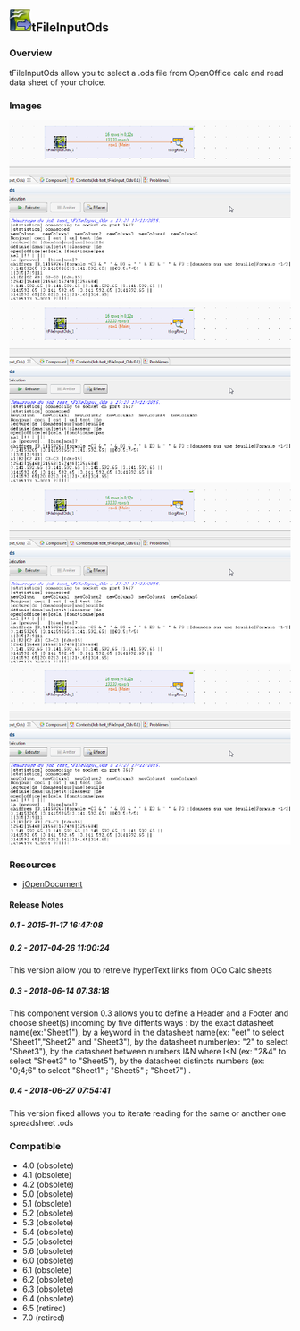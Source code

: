 ## <img src='./logo.jpg' width='40' height='40'>tFileInputOds

### Overview
tFileInputOds allow you to select a .ods file from OpenOffice calc and read data sheet of your choice.
### Images
<a href='./screenshots/v_0.4__4.jpg'><img src='./screenshots/v_0.4__4.jpg' ></a>
<a href='./screenshots/v_0.3__3.jpg'><img src='./screenshots/v_0.3__3.jpg' ></a>
<a href='./screenshots/v_0.2__2.jpg'><img src='./screenshots/v_0.2__2.jpg' ></a>
<a href='./screenshots/v_0.1__1.jpg'><img src='./screenshots/v_0.1__1.jpg' ></a>


### Resources
 * <a href=http://www.jopendocument.org/>jOpenDocument</a>

#### Release Notes

##### 0.1 - 2015-11-17 16:47:08

##### 0.2 - 2017-04-26 11:00:24
This version allow you to retreive hyperText links from OOo Calc sheets 
##### 0.3 - 2018-06-14 07:38:18
This component version 0.3 allows you to define a Header and a Footer and choose sheet(s) incoming by five diffents ways : by the exact datasheet name(ex:"Sheet1"), by a keyword in the datasheet name(ex: "eet" to select "Sheet1","Sheet2" and "Sheet3"), by the datasheet number(ex:  "2" to select "Sheet3"), by the datasheet between numbers I&N where I<N (ex: "2&4" to select "Sheet3" to "Sheet5"), by the datasheet distincts numbers (ex: "0;4;6" to select "Sheet1" ; "Sheet5" ; "Sheet7") .



##### 0.4 - 2018-06-27 07:54:41
This version fixed allows you to iterate reading for the same or another one spreadsheet .ods
### Compatible
 -  4.0 (obsolete)
 -   4.1 (obsolete)
 -   4.2 (obsolete)
 -   5.0 (obsolete)
 -   5.1 (obsolete)
 -   5.2 (obsolete)
 -   5.3 (obsolete)
 -   5.4 (obsolete)
 -   5.5 (obsolete)
 -   5.6 (obsolete)
 -   6.0 (obsolete)
 -   6.1 (obsolete)
 -   6.2 (obsolete)
 -   6.3 (obsolete)
 -   6.4 (obsolete)
 -  6.5 (retired)
 -  7.0 (retired)